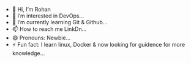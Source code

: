 - 👋 Hi, I’m Rohan
- 👀 I’m interested in DevOps...
- 🌱 I’m currently learning Git & Github...
- 📫 How to reach me LinkDn...
- 😄 Pronouns: Newbie...
- ⚡ Fun fact: I learn linux, Docker & now looking for guidence for more knowledge...

<!---
Rohan040201/Rohan040201 is a ✨ special ✨ repository because its `README.md` (this file) appears on your GitHub profile.
You can click the Preview link to take a look at your changes.
--->
